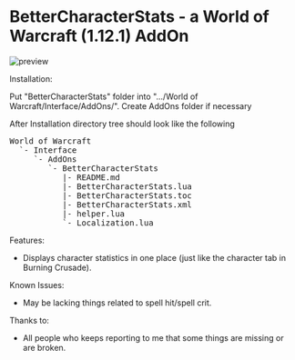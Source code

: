 BetterCharacterStats - a World of Warcraft (1.12.1) AddOn
===================================================

![preview](https://raw.githubusercontent.com/yutsuku/BetterCharacterStats/gh-pages/images/BetterCharacterStats.png)

Installation:

Put "BetterCharacterStats" folder into ".../World of Warcraft/Interface/AddOns/".
Create AddOns folder if necessary

After Installation directory tree should look like the following

<pre>
World of Warcraft
  `- Interface
     `- AddOns
        `- BetterCharacterStats
           |- README.md
           |- BetterCharacterStats.lua
           |- BetterCharacterStats.toc
           |- BetterCharacterStats.xml
           |- helper.lua
           `- Localization.lua
</pre>

Features:
- Displays character statistics in one place (just like the character tab in Burning Crusade).

Known Issues:
- May be lacking things related to spell hit/spell crit.

Thanks to:
- All people who keeps reporting to me that some things are missing or are broken.